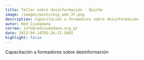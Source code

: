 ```yaml
---
title: Taller sobre desinformación - Quiche
image: /images/posts/eip_web-37.png
description: Capacitación a formadores sobre desinformación
autor: Red Ciudadana
correo: info@redciudadana.org.gt
date: 2023-04-14T02:24:17.580Z
highlight: false
---
```

Capacitación a formadores sobre desinformación